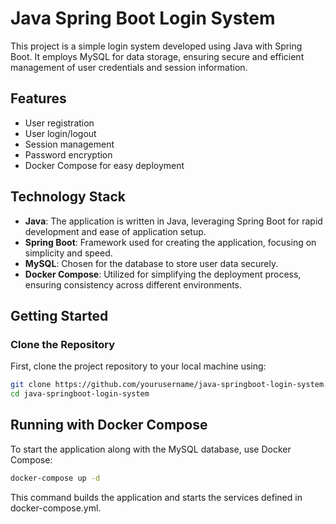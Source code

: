 # Java Spring Boot Login System

This project is a simple login system developed using Java with Spring Boot. It employs MySQL for data storage, ensuring secure and efficient management of user credentials and session information.

## Features

- User registration
- User login/logout
- Session management
- Password encryption
- Docker Compose for easy deployment

## Technology Stack

- **Java**: The application is written in Java, leveraging Spring Boot for rapid development and ease of application setup.
- **Spring Boot**: Framework used for creating the application, focusing on simplicity and speed.
- **MySQL**: Chosen for the database to store user data securely.
- **Docker Compose**: Utilized for simplifying the deployment process, ensuring consistency across different environments.

## Getting Started

### Clone the Repository

First, clone the project repository to your local machine using:

```bash
git clone https://github.com/yourusername/java-springboot-login-system.git
cd java-springboot-login-system
```

## Running with Docker Compose
To start the application along with the MySQL database, use Docker Compose:

```bash
docker-compose up -d
```

This command builds the application and starts the services defined in docker-compose.yml.

